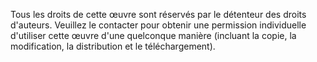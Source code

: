 Tous les droits de cette œuvre sont réservés par le détenteur des droits d'auteurs. Veuillez le contacter pour obtenir une permission individuelle d'utiliser cette œuvre d'une quelconque manière (incluant la copie, la modification, la distribution et le téléchargement).
